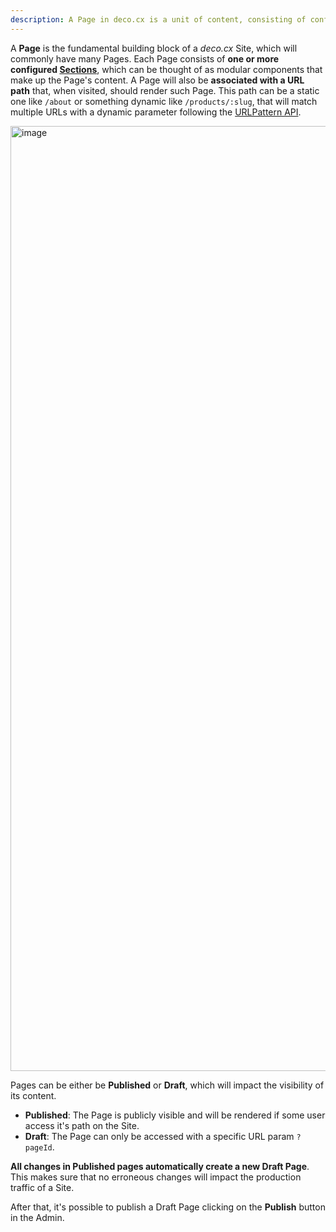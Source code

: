 ```yaml
---
description: A Page in deco.cx is a unit of content, consisting of configured UI Section and a URL for which that Page will be rendered
---
```


A **Page** is the fundamental building block of a _deco.cx_ Site, which will
commonly have many Pages. Each Page consists of **one or more configured
[Sections](/docs/en/concepts/section)**, which can be thought of as modular
components that make up the Page's content. A Page will also be **associated
with a URL path** that, when visited, should render such Page. This path can be
a static one like `/about` or something dynamic like `/products/:slug`, that
will match multiple URLs with a dynamic parameter following the
[URLPattern API](https://developer.mozilla.org/en-US/docs/Web/API/URL_Pattern_API).

<img width="1512" alt="image" src="https://user-images.githubusercontent.com/18706156/225141097-0538f723-6e5f-4a85-ba41-03fa145c87bc.png">

<!-- TODO: Atualizar depois na nova engine -->

Pages can be either be **Published** or **Draft**, which will impact the
visibility of its content.

- **Published**: The Page is publicly visible and will be rendered if some user
  access it's path on the Site.
- **Draft**: The Page can only be accessed with a specific URL param `?pageId`.

**All changes in Published pages automatically create a new Draft Page**. This
makes sure that no erroneous changes will impact the production traffic of a
Site.

After that, it's possible to publish a Draft Page clicking on the **Publish**
button in the Admin.

